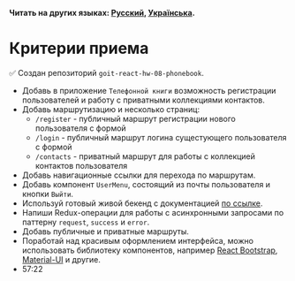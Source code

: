 **Читать на других языках: [Русский](README.md), [Українська](README.ua.md).**

# Критерии приема

✅ Создан репозиторий `goit-react-hw-08-phonebook`.

-   Добавь в приложение `Телефонной книги` возможность регистрации пользователей
    и работу с приватными коллекциями контактов.
-   Добавь маршрутизацию и несколько страниц:
    -   `/register` - публичный маршрут регистрации нового пользователя с формой
    -   `/login` - публичный маршрут логина сущестующего пользователя с формой
    -   `/contacts` - приватный маршрут для работы с коллекцией контактов
        пользователя
-   Добавь навигационные ссылки для перехода по маршрутам.
-   Добавь компонент `UserMenu`, состоящий из почты пользователя и кнопки
    `Выйти`.
-   Используй готовый живой бекенд с документацией
    [по ссылке](https://connections-api.herokuapp.com/docs/).
-   Напиши Redux-операции для работы с асинхронными запросами по паттерну
    `request`, `success` и `error`.
-   Добавь публичные и приватные маршруты.
-   Поработай над красивым оформлением интерфейса, можно использовать библиотеку
    компонентов, например [React Bootstrap](https://react-bootstrap.github.io/),
    [Material-UI](https://material-ui.com/) и другие.
-   57:22
